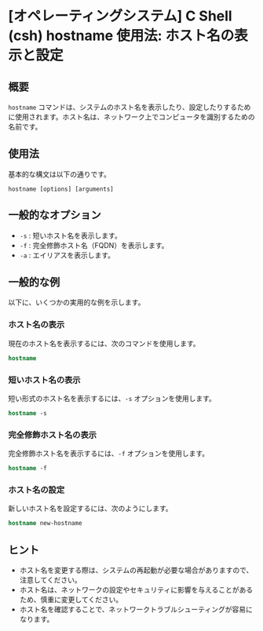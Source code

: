 # [オペレーティングシステム] C Shell (csh) hostname 使用法: ホスト名の表示と設定

## 概要
`hostname` コマンドは、システムのホスト名を表示したり、設定したりするために使用されます。ホスト名は、ネットワーク上でコンピュータを識別するための名前です。

## 使用法
基本的な構文は以下の通りです。

```
hostname [options] [arguments]
```

## 一般的なオプション
- `-s` : 短いホスト名を表示します。
- `-f` : 完全修飾ホスト名（FQDN）を表示します。
- `-a` : エイリアスを表示します。

## 一般的な例
以下に、いくつかの実用的な例を示します。

### ホスト名の表示
現在のホスト名を表示するには、次のコマンドを使用します。
```csh
hostname
```

### 短いホスト名の表示
短い形式のホスト名を表示するには、`-s` オプションを使用します。
```csh
hostname -s
```

### 完全修飾ホスト名の表示
完全修飾ホスト名を表示するには、`-f` オプションを使用します。
```csh
hostname -f
```

### ホスト名の設定
新しいホスト名を設定するには、次のようにします。
```csh
hostname new-hostname
```

## ヒント
- ホスト名を変更する際は、システムの再起動が必要な場合がありますので、注意してください。
- ホスト名は、ネットワークの設定やセキュリティに影響を与えることがあるため、慎重に変更してください。
- ホスト名を確認することで、ネットワークトラブルシューティングが容易になります。